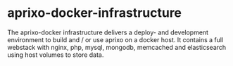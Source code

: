 # aprixo-docker-infrastructure
The aprixo-docker infrastructure delivers a deploy- and development environment to build and / or use aprixo on a docker host. It contains a full webstack with nginx, php, mysql, mongodb, memcached and elasticsearch using host volumes to store data.
